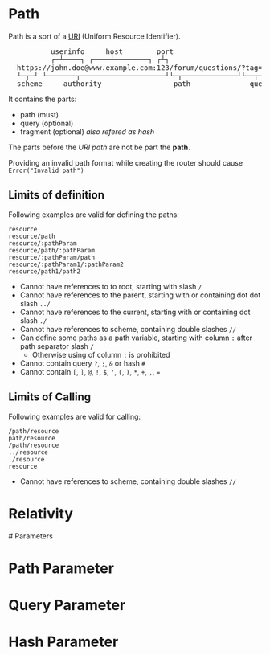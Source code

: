 # Path
Path is a sort of a [URI](https://en.wikipedia.org/wiki/Uniform_Resource_Identifier) (Uniform Resource Identifier).


<pre>
          userinfo     host        port
          ┌─┴────┐ ┌────┴────────┐ ┌┴┐ 
  https://john.doe@www.example.com:123/forum/questions/?tag=networking&order=newest#top
  └─┬─┘ └───────┬────────────────────┘└─┬─────────────┘└──┬───────────────────────┘└┬─┘  
  scheme     authority                 path              query                      fragment
</pre>
It contains the parts:
- path (must)
- query (optional)
- fragment (optional) _also refered as hash_

The parts before the _URI path_ are not be part the **path**.

Providing an invalid path format while creating the router should cause `Error("Invalid path")`

## Limits of definition
Following examples are valid for defining the paths:
```
resource
resource/path
resource/:pathParam
resource/path/:pathParam
resource/:pathParam/path
resource/:pathParam1/:pathParam2
resource/path1/path2
```

- Cannot have references to to root, starting with slash `/`
- Cannot have references to the parent, starting with or containing dot dot slash `../`
- Cannot have references to the current, starting with or containing dot slash `./`
- Cannot have references to scheme, containing double slashes `//`
- Can define some paths as a path variable, starting with column `:` after path separator slash `/`
    - Otherwise using of column `:` is prohibited
- Cannot contain query `?`, `;`, `&` or hash `#`
- Cannot contain `[`, `]`, `@`, `!`, `$`, `'`, `(`, `)`, `*`, `+`, `,`, `=`
## Limits of Calling
Following examples are valid for calling:
```
/path/resource
path/resource
/path/resource
../resource
./resource
resource
```

- Cannot have references to scheme, containing double slashes `//`

# Relativity

# Parameters

# Path Parameter

# Query Parameter

# Hash Parameter